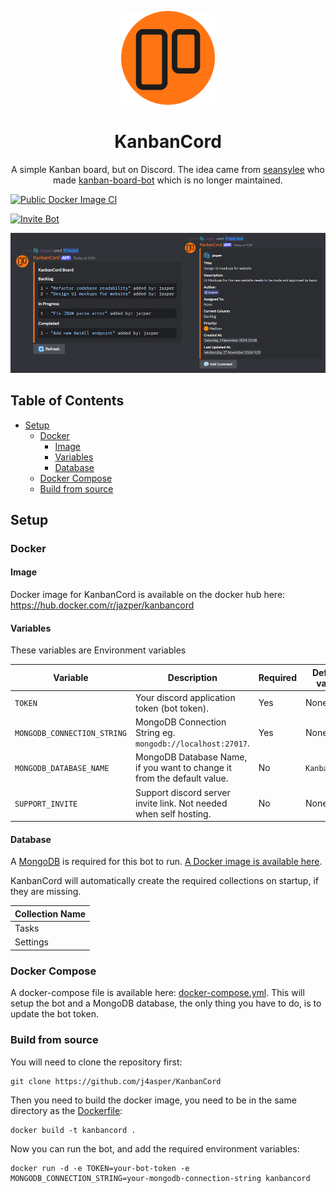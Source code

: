 <p align="center">
  <img width="150" src=".github/images/logo.png"/>
</p>

<h1 align="center">KanbanCord</h1>

<p align="center">
  A simple Kanban board, but on Discord. The idea came from <a href="https://github.com/seansylee" target="_blank">seansylee</a> who made <a href="https://github.com/seansylee/kanban-board-bot" target="_blank">kanban-board-bot</a> which is no longer maintained.
</p>

[![Public Docker Image CI](https://github.com/j4asper/KanbanCord/actions/workflows/Docker-Image-CI.yml/badge.svg)](https://github.com/j4asper/KanbanCord/actions/workflows/Docker-Image-CI.yml)

[![Invite Bot](https://img.shields.io/badge/Invite%20Bot-7289DA?style=for-the-badge&logo=discord&logoColor=white)](https://discord.com/oauth2/authorize?client_id=1301269207073165444)

![Example](.github/images/example.png)

## Table of Contents

<!-- TOC -->
  * [Setup](#setup)
    * [Docker](#docker)
      * [Image](#image)
      * [Variables](#variables)
      * [Database](#database)
    * [Docker Compose](#docker-compose)
    * [Build from source](#build-from-source)
<!-- TOC -->

## Setup

### Docker

#### Image

Docker image for KanbanCord is available on the docker hub here: https://hub.docker.com/r/jazper/kanbancord

#### Variables

These variables are Environment variables

| Variable                    | Description                                                             | Required | Default value |
|-----------------------------|-------------------------------------------------------------------------|----------|---------------|
| `TOKEN`                     | Your discord application token (bot token).                             | Yes      | None          |
| `MONGODB_CONNECTION_STRING` | MongoDB Connection String eg. `mongodb://localhost:27017`.              | Yes      | None          |
| `MONGODB_DATABASE_NAME`     | MongoDB Database Name, if you want to change it from the default value. | No       | `KanbanCord`  |
| `SUPPORT_INVITE`            | Support discord server invite link. Not needed when self hosting.       | No       | None          |


#### Database

A [MongoDB](https://www.mongodb.com/) is required for this bot to run. [A Docker image is available here](https://hub.docker.com/r/mongodb/mongodb-community-server).

KanbanCord will automatically create the required collections on startup, if they are missing.

| Collection Name |
|-----------------|
| Tasks           |
| Settings        |

### Docker Compose

A docker-compose file is available here: [docker-compose.yml](docker-compose.yml). This will setup the bot and a MongoDB database, the only thing you have to do, is to update the bot token.

### Build from source

You will need to clone the repository first:

```console
git clone https://github.com/j4asper/KanbanCord
```

Then you need to build the docker image, you need to be in the same directory as the [Dockerfile](Dockerfile):

```console
docker build -t kanbancord .
```

Now you can run the bot, and add the required environment variables:

```console
docker run -d -e TOKEN=your-bot-token -e MONGODB_CONNECTION_STRING=your-mongodb-connection-string kanbancord
```
